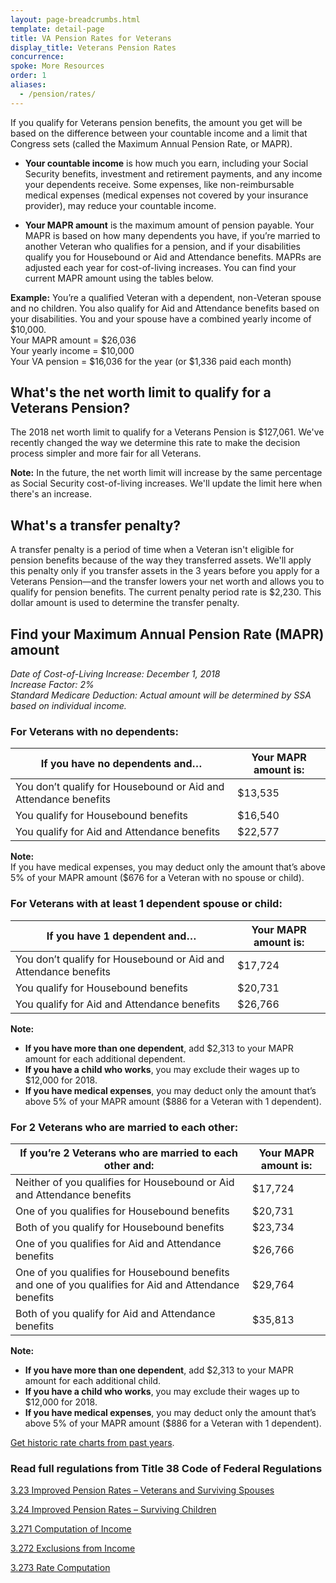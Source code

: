 ```yaml
---
layout: page-breadcrumbs.html
template: detail-page
title: VA Pension Rates for Veterans
display_title: Veterans Pension Rates
concurrence:
spoke: More Resources
order: 1
aliases:
  - /pension/rates/
---
```


<div class="va-introtext">

If you qualify for Veterans pension benefits, the amount you get will be based on the difference between your countable income and a limit that Congress sets (called the Maximum Annual Pension Rate, or MAPR).

</div>

- **Your countable income** is how much you earn, including your Social Security benefits, investment and retirement payments, and any income your dependents receive. Some expenses, like non-reimbursable medical expenses (medical expenses not covered by your insurance provider), may reduce your countable income.

- **Your MAPR amount** is the maximum amount of pension payable. Your MAPR is based on how many dependents you have, if you’re married to another Veteran who qualifies for a pension, and if your disabilities qualify you for Housebound or Aid and Attendance benefits. MAPRs are adjusted each year for cost-of-living increases. You can find your current MAPR amount using the tables below.

**Example:**
You’re a qualified Veteran with a dependent, non-Veteran spouse and no children. You also qualify for Aid and Attendance benefits based on your disabilities. You and your spouse have a combined yearly income of $10,000.
<br>
Your MAPR amount = $26,036 <br>
Your yearly income = $10,000 <br>
Your VA pension = $16,036 for the year (or $1,336 paid each month)

## What's the net worth limit to qualify for a Veterans Pension?

The 2018 net worth limit to qualify for a Veterans Pension is $127,061. We've recently changed the way we determine this rate to make the decision process simpler and more fair for all Veterans. 

**Note:** In the future, the net worth limit will increase by the same percentage as Social Security cost-of-living increases. We'll update the limit here when there's an increase.

## What's a transfer penalty?

A transfer penalty is a period of time when a Veteran isn't eligible for pension benefits because of the way they transferred assets. We'll apply this penalty only if you transfer assets in the 3 years before you apply for a Veterans Pension—and the transfer lowers your net worth and allows you to qualify for pension benefits. The current penalty period rate is $2,230. This dollar amount is used to determine the transfer penalty.


## Find your Maximum Annual Pension Rate (MAPR) amount

*Date of Cost-of-Living Increase: December 1, 2018* <br>
*Increase Factor: 2%* <br>
*Standard Medicare Deduction: Actual amount will be determined by SSA based on individual income.*

### For Veterans with no dependents:

| **If you have no dependents and…** | **Your MAPR amount is:** |
| --- | --- |
| You don’t qualify for Housebound or Aid and Attendance benefits | $13,535 |
| You qualify for Housebound benefits | $16,540 |
| You qualify for Aid and Attendance benefits | $22,577 |

**Note:** <br>
If you have medical expenses, you may deduct only the amount that’s above 5% of your MAPR amount ($676 for a Veteran with no spouse or child).

### For Veterans with at least 1 dependent spouse or child:

| **If you have 1 dependent and…** | **Your MAPR amount is:** |
| --- | --- |
| You don’t qualify for Housebound or Aid and Attendance benefits | $17,724 |
| You qualify for Housebound benefits | $20,731 |
| You qualify for Aid and Attendance benefits | $26,766 |

**Note:**
- **If you have more than one dependent**, add $2,313 to your MAPR amount for each additional dependent.
- **If you have a child who works**, you may exclude their wages up to $12,000 for 2018.
- **If you have medical expenses**, you may deduct only the amount that’s above 5% of your MAPR amount ($886 for a Veteran with 1 dependent).

### For 2 Veterans who are married to each other:

| **If you’re 2 Veterans who are married to each other and:** | **Your MAPR amount is:** |
| --- | --- |
| Neither of you qualifies for Housebound or Aid and Attendance benefits | $17,724 |
| One of you qualifies for Housebound benefits | $20,731 |
| Both of you qualify for Housebound benefits | $23,734 |
| One of you qualifies for Aid and Attendance benefits | $26,766 |
| One of you qualifies for Housebound benefits and one of you qualifies for Aid and Attendance benefits | $29,764 |
| Both of you qualify for Aid and Attendance benefits | $35,813 |

**Note:**
- **If you have more than one dependent**, add $2,313 to your MAPR amount for each additional child.
- **If you have a child who works**, you may exclude their wages up to $12,000 for 2018.
- **If you have medical expenses**, you may deduct only the amount that’s above 5% of your MAPR amount ($886 for a Veteran with 1 dependent).

[Get historic rate charts from past years](https://www.benefits.va.gov/pension/current_rates_veteran_pen.asp).

### Read full regulations from Title 38 Code of Federal Regulations

[3.23 Improved Pension Rates – Veterans and Surviving Spouses](https://www.ecfr.gov/cgi-bin/text-idx?SID=ad275643432556b9dda942343fb89296&mc=true&node=pt38.1.3&rgn=div58#se38.1.3_123)

[3.24 Improved Pension Rates – Surviving Children](https://www.ecfr.gov/cgi-bin/text-idx?SID=ad275643432556b9dda942343fb89296&mc=true&node=pt38.1.3&rgn=div58#se38.1.3_124)

[3.271 Computation of Income](https://www.ecfr.gov/cgi-bin/text-idx?SID=ad275643432556b9dda942343fb89296&mc=true&node=pt38.1.3&rgn=div58#se38.1.3_1271)

[3.272 Exclusions from Income](https://www.ecfr.gov/cgi-bin/text-idx?SID=ad275643432556b9dda942343fb89296&mc=true&node=pt38.1.3&rgn=div58#se38.1.3_1272)

[3.273 Rate Computation](https://www.ecfr.gov/cgi-bin/text-idx?SID=ad275643432556b9dda942343fb89296&mc=true&node=pt38.1.3&rgn=div58#se38.1.3_1273)

